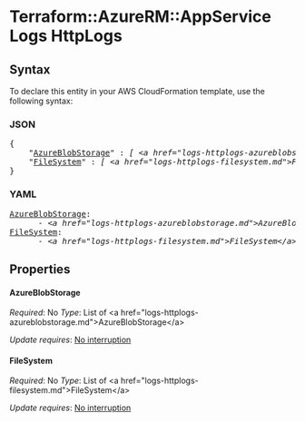 # Terraform::AzureRM::AppService Logs HttpLogs

## Syntax

To declare this entity in your AWS CloudFormation template, use the following syntax:

### JSON

<pre>
{
    "<a href="#azureblobstorage" title="AzureBlobStorage">AzureBlobStorage</a>" : <i>[ &lt;a href=&#34;logs-httplogs-azureblobstorage.md&#34;&gt;AzureBlobStorage&lt;/a&gt;, ... ]</i>,
    "<a href="#filesystem" title="FileSystem">FileSystem</a>" : <i>[ &lt;a href=&#34;logs-httplogs-filesystem.md&#34;&gt;FileSystem&lt;/a&gt;, ... ]</i>
}
</pre>

### YAML

<pre>
<a href="#azureblobstorage" title="AzureBlobStorage">AzureBlobStorage</a>: <i>
      - &lt;a href=&#34;logs-httplogs-azureblobstorage.md&#34;&gt;AzureBlobStorage&lt;/a&gt;</i>
<a href="#filesystem" title="FileSystem">FileSystem</a>: <i>
      - &lt;a href=&#34;logs-httplogs-filesystem.md&#34;&gt;FileSystem&lt;/a&gt;</i>
</pre>

## Properties

#### AzureBlobStorage

_Required_: No
_Type_: List of &lt;a href=&#34;logs-httplogs-azureblobstorage.md&#34;&gt;AzureBlobStorage&lt;/a&gt;

_Update requires_: [No interruption](https://docs.aws.amazon.com/AWSCloudFormation/latest/UserGuide/using-cfn-updating-stacks-update-behaviors.html#update-no-interrupt)

#### FileSystem

_Required_: No
_Type_: List of &lt;a href=&#34;logs-httplogs-filesystem.md&#34;&gt;FileSystem&lt;/a&gt;

_Update requires_: [No interruption](https://docs.aws.amazon.com/AWSCloudFormation/latest/UserGuide/using-cfn-updating-stacks-update-behaviors.html#update-no-interrupt)


